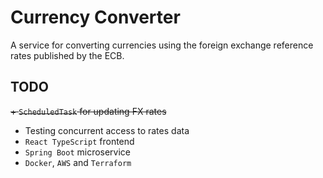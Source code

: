# Currency Converter
A service for converting currencies using the foreign exchange reference rates published by the ECB.

## TODO
~~+ `ScheduledTask` for updating FX rates~~
+ Testing concurrent access to rates data
+ `React TypeScript` frontend
+ `Spring Boot` microservice
+ `Docker`, `AWS` and `Terraform`
